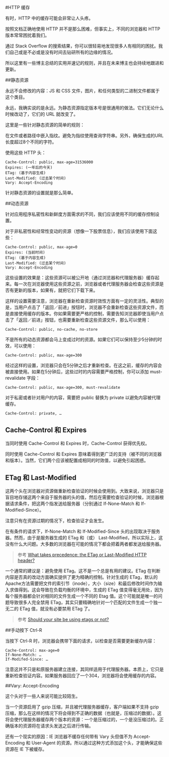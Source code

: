 #HTTP 缓存

有时，HTTP 中的缓存可能会非常让人头疼。

按照文档正确地使用 HTTP 并不是那么困难，但事实上，不同的浏览器和 HTTP 版本常常困扰着我们。

通过 Stack Overflow 的搜索结果，你可以很轻易地发现很多人有相同的困扰。我们自己或是不必或是没有时间去钻研所有的边缘的情况。

所以这里有一些博主总结的实用并速记的规则，并且在未来博主也会持续地跟进和更新。



##静态资源

永远不会修改的内容：JS 和 CSS 文件，图片，和任何类型的二进制文件都属于这个类目。

永远，我确实说的是永远。为静态资源指定版本号是很通用的做法。它们无论什么时候改动了，它们的 URL 就改变了。

这里是一些针对静态资源的简单的规则：

在文件或者路径中嵌入指纹。避免为指纹使用查询字符串。另外，确保生成的URL长度超过8个不同的字符。

使用这些 HTTP 头：
```
Cache-Control: public, max-age=31536000
Expires: (一年后的今天)
ETag: (基于内容生成)
Last-Modified: (过去某个时间)
Vary: Accept-Encoding
```

针对静态资源的设置就是那么简单。


##动态资源

针对应用程序私密性和新鲜度方面需求的不同，我们应该使用不同的缓存控制设置。

对于非私密性和经常性变动的资源（想像一下股票信息），我们应该使用下面这些：

```
Cache-Control: public, max-age=0
Expires: (当前时间)
ETag: (基于内容生成)
Last-Modified: (过去某个时间)
Vary: Accept-Encoding
```

这些设置的效果是：这些资源可以被公开地（通过浏览器和代理服务器）缓存起来。每一次在浏览器使用这些资源之前，浏览器或者代理服务器会检查这些资源是否有更新的版本，如果有，就把它们下载下来。

这样的设置需要注意，浏览器在重新检查资源时效性方面有一定的灵活性。典型的是，当用户点击了「返回／前进」按钮时，浏览器不会重新检查这些资源文件，而是直接使用缓存的版本。你如果需要更严格的控制，需要告知浏览器即使当用户点击了「返回／前进」按钮，也需要重新检查这些资源文件，那么可以使用：
```
Cache-Control: public, no-cache, no-store
```


不是所有的动态资源都会马上变成过时的资源。如果它们可以保持至少5分钟的时效，可以使用：
```
Cache-Control: public, max-age=300
```


经过这样的设置，浏览器只会在5分钟之后才重新检查。在这之前，缓存的内容会被直接使用。如果在5分钟后，这些过时的内容需要严格控制，你可以添加 must-revalidate 字段：
```
Cache-Control: public, max-age=300, must-revalidate
```

对于私密或者针对用户的内容，需要把 public 替换为 private 以避免内容被代理缓存。
```
Cache-Control: private, …
```


## Cache-Control 和 Expires

当同时使用 Cache-Control 和 Expires 时，Cache-Control 获得优先权。

同时使用 Cache-Control 和 Expires 意味着得到更广泛的支持（被不同的浏览器和版本）。当然，它们两个应该被配置成相同的时效值，以避免引起困惑。

## ETag 和 Last-Modified

这两个头在浏览器对资源做重新检查验证的时候会使用到。大致来说，浏览器只是盲目地存储这两个来自于服务器的头的值，然后在需要检查验证的时候，浏览器根据请求条件，把这两个指发送给服务器（分别通过 If-None-Match 和 If-Modified-Since）。

注意只有在资源过期的情况下，检查验证才会发生。

在有条件的请求下，If-None-Match 和 If-Modified-Since 头的出现取决于服务器。然而，由于是服务器生成的 ETag 和（或） Last-Modified，所以实际上，这没有什么大问题。大多数的浏览器在可能的情况下都会把着两者都发送给服务器。

>参考 [What takes precedence: the ETag or Last-Modified HTTP header?](http://stackoverflow.com/questions/824152/what-takes-precedence-the-etag-or-last-modified-http-header)


一个通常的建议是：避免使用 ETag。这不是一个总是有用的建议。ETag 在判断内容是否真的改动方面确实提供了更为精确的控制。针对生成的 ETag，默认的Apache方法需要把文件的索引节（inode），大小（size）和最后修改时间作为输入求值得到。这会导致在负载均衡的环境中，生成的 ETag 值变得毫无用处，因为每个服务器都会针对相同的文件生成一个不同的 Etag 值。这个可能就是唯一的问题导致很多人完全禁用 ETag，其实只要精确地针对一个匹配的文件生成一个独一无二的 ETag 值，就没有必要禁用 ETag 了。

>参考 [Should your site be using etags or not?](https://www.techpunch.co.uk/development/should-your-site-be-using-etags-or-not)



##手动按下 Ctrl-R

当按下 Ctrl-R 时，浏览器会携带下面的请求，以检查是否需要更新缓存内容：
```
Cache-Control: max-age=0
If-None-Match: …
If-Modifed-Since: …
```

注意这并不只是和原服务器建立连接，其同样适用于代理服务器。本质上，它只是重新检查验证内容。如果服务器回应了一个304，浏览器将会使用缓存的内容。


##Vary: Accept-Encoding

这个头对于一些人来说可能比较陌生。

当一个资源启用了 gzip 压缩，并且被代理服务器缓存，客户端如果不支持 gzip 压缩，那么在这样的情况下将会得到不正确的数据（也就是，压缩过的数据）。这将会使代理服务器缓存两个版本的资源：一个是压缩过的，一个是没压缩过的。正确版本的资源将在请求头发送之后进行传输。


还有一个现实的原因：IE 浏览器不缓存任何带有 Vary 头但值不为 Accept-Encoding 和 User-Agent 的资源。所以通过这种方式添加这个头，才能确保这些资源在 IE 下被缓存。


